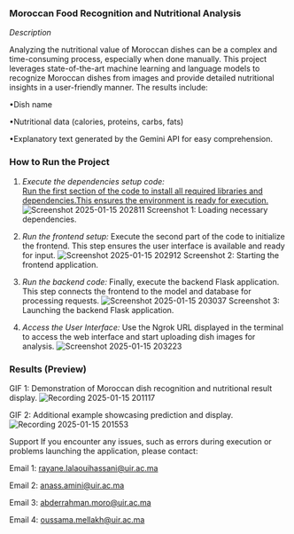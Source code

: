 ### **Moroccan Food Recognition and Nutritional Analysis**

*Description*

Analyzing the nutritional value of Moroccan dishes can be a complex and time-consuming process, especially when done manually. This project leverages state-of-the-art machine learning and language models to recognize Moroccan dishes from images and provide detailed nutritional insights in a user-friendly manner. The results include:

•Dish name

•Nutritional data (calories, proteins, carbs, fats)

•Explanatory text generated by the Gemini API for easy comprehension.


### **How to Run the Project**
1) *Execute the dependencies setup code:*  
 <u>Run the first section of the code to install all required libraries and dependencies.This ensures the environment is ready for execution.</u>
![Screenshot 2025-01-15 202811](https://github.com/user-attachments/assets/b75bcc42-82d0-488d-8495-48dd66608ef0)
Screenshot 1: Loading necessary dependencies.
2) *Run the frontend setup:*
 Execute the second part of the code to initialize the frontend. This step ensures the user interface is available and ready for input.
![Screenshot 2025-01-15 202912](https://github.com/user-attachments/assets/cc978de3-f9e4-4aa7-b291-ce71685b04a1)
Screenshot 2: Starting the frontend application.

3) *Run the backend code:*
 Finally, execute the backend Flask application. This step connects the frontend to the model and database for processing requests.
![Screenshot 2025-01-15 203037](https://github.com/user-attachments/assets/9e55945b-988e-4ef0-add5-e8ee5206b15b)
Screenshot 3: Launching the backend Flask application.

4) *Access the User Interface:*
 Use the Ngrok URL displayed in the terminal to access the web interface and start uploading dish images for analysis.
![Screenshot 2025-01-15 203223](https://github.com/user-attachments/assets/372bda54-42dc-427f-91d8-00c713f46774)


### **Results (Preview)**

GIF 1: Demonstration of Moroccan dish recognition and nutritional result display.
![Recording 2025-01-15 201117](https://github.com/user-attachments/assets/c180240d-4085-49d2-988f-33d9ddcc877d)

GIF 2: Additional example showcasing prediction and display.
![Recording 2025-01-15 201553](https://github.com/user-attachments/assets/28f06e1d-a09c-4e9d-b1af-74beb5b44dcd)

Support
If you encounter any issues, such as errors during execution or problems launching the application, please contact:

Email 1: rayane.lalaouihassani@uir.ac.ma

Email 2: anass.amini@uir.ac.ma

Email 3: abderrahman.moro@uir.ac.ma

Email 4: oussama.mellakh@uir.ac.ma

